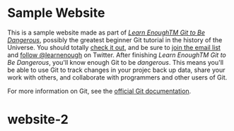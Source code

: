 # Sample Website
This is a sample website made as part of
[*Learn EnoughTM Git to Be Dangerous*](http://learnenough.com/git-tutorial),
possibly the greatest beginner Git tutorial in the history of the Universe.
You should totally [check it out](http://learnenough.com/git-tutorial),
and be sure to [join the email list](http://learnenough.com/#email_list) and
[follow @learnenough](http://twitter.com/learnenough) on Twitter.
After finishing *Learn EnoughTM Git to Be Dangerous*, you'll know enough Git to be
*dangerous*. This means         you'll be able to use Git to track changes in your projec
back up data, share your work with others, and collaborate with programmers and
other users of Git.

For more information on Git, see the
[official Git documentation](https://git-scm.com/).
# website-2
